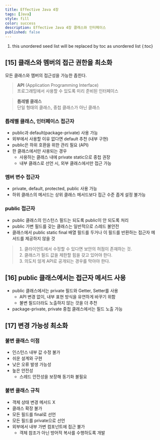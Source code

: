 ```yaml
---
title: Effective Java 4장
tags: [Java]
style: fill
color: success
description: Effective Java 4장 클래스와 인터페이스
published: false
---
```


1. this unordered seed list will be replaced by toc as unordered list
{:toc}

## [15] 클래스와 멤버의 접근 권한을 최소화
모든 클래스와 멤버의 접근성을 가능한 좁힌다.

> **API** (Application Programming Interface)  
> 프로그래밍에서 사용할 수 있도록 미리 준비된 인터페이스  

> **톱레벨 클래스**  
> 단일 형태의 클래스, 중첩 클래스가 아닌 클래스

### 톱레벨 클래스, 인터페이스 접근자
- public과 default(package-private) 사용 가능
- 외부에서 사용할 이유 없다면 default 추천 (내부 구현)
- public은 하위 호환을 위한 관리 필요 (API)
- 한 클래스에서만 사용되는 경우
  - 사용하는 클래스 내에 private static으로 중첩 권장
  - 내부 클래스로 선언 시, 외부 클래스에서만 접근 가능

### 멤버 변수 접근자
- private, default, protected, public 사용 가능
- 하위 클래스의 메서드는 상위 클래스 메서드보다 접근 수준 좁게 설정 불가능

### public 접근자
- public 클래스의 인스턴스 필드는 되도록 public이 안 되도록 처리
- public 가변 필드를 갖는 클래스는 일반적으로 스레드 불안전
- 클래스에서 public static final 배열 필드를 두거나 이 필드를 반환하는 접근자 메서드를 제공하지 않을 것

> 1) 클라이언트에서 수정할 수 있다면 보안의 허점이 존재하는 것.  
> 2) 클래스가 필드 값을 제한할 힘을 갖고 있어야 한다.  
> 3) 의도치 않게 API로 공개되는 경우를 막아야 한다.

## [16] public 클래스에서는 접근자 메서드 사용
- public 클래스에서는 private 필드와 Getter, Setter를 사용
  - API 변경 없이, 내부 표현 방식을 유연하게 바꾸기 위함
  - 불변 필드더라도 노출하지 않는 것을 더 추천
- package-private, private 중첩 클래스에서는 필드 노출 가능

## [17] 변경 가능성 최소화
### 불변 클래스 이점
- 인스턴스 내부 값 수정 불가
- 쉬운 설계와 구현
- 낮은 오류 발생 가능성
- 높은 안전성
  - 스레드 안전성을 보장해 동기화 불필요

### 불변 클래스 규칙
- 객체 상태 변경 메서드 X
- 클래스 확장 불가
- 모든 필드를 final로 선언
- 모든 필드를 private으로 선언
- 외부에서 내부 가변 컴포넌트에 접근 불가
  - 객체 참조가 아닌 방어적 복사를 수행하도록 개발

